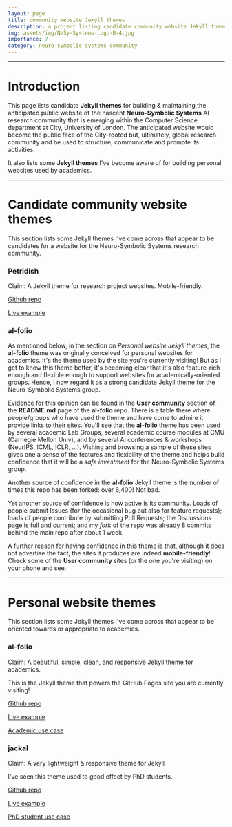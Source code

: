 ```yaml
---
layout: page
title: community website Jekyll themes
description: a project listing candidate community website Jekyll themes
img: assets/img/NeSy-Systems-Logo-B-4.jpg
importance: 7
category: neuro-symbolic systems community
---
```


------------------------

# Introduction

This page lists candidate **Jekyll themes** for building & maintaining the  anticipated public website of the nascent **Neuro-Symbolic Systems** AI research community that is emerging within the Computer Science department at City, University of London.  The anticipated website would become the public face of the City-rooted but, ultimately, global research community and be used to structure, communicate and promote its activities.

It also lists some **Jekyll themes** I've become aware of for building personal websites used by academics.

-------------------------

# Candidate community website themes

This section lists some Jekyll themes I've come across that appear to be candidates for a website for the Neuro-Symbolic Systems research community.

### Petridish

Claim: A Jekyll theme for research project websites.  Mobile-friendly. 

[Github repo](https://github.com/peterdesmet/petridish)

[Live example](http://peterdesmet.com/petridish/)


### al-folio

As mentioned below, in the section on *Personal website Jekyll themes*, the **al-folio** theme was originally conceived for personal websites for academics. It's the theme used by the site you're currently visiting!  But as I get to know this theme better, it's becoming clear that it's also feature-rich enough and flexible enough to support websites for academically-oriented groups.  Hence, I now regard it as a strong candidate Jekyll theme for the Neuro-Symbolic Systems group.

Evidence for this opinion can be found in the **User community** section of the **README.md** page of the **al-folio** repo. There is a table there where people/groups who have used the theme and have come to admire it provide links to their sites. You'll see that the **al-folio** theme has been used by several academic Lab Groups, several academic course modules at CMU (Carnegie Mellon Univ), and by several AI conferences & workshops (NeurIPS, ICML, ICLR, ...).  Visiting and browsing a sample of these sites gives one a sense of the features and flexibility of the theme and helps build confidence that it will be a *safe investment* for the Neuro-Symbolic Systems group.

Another source of confidence in the **al-folio** Jekyll theme is the number of times this repo has been forked: over 6,400!  Not bad.

Yet another source of confidence is how active is its community.  Loads of people submit Issues (for the occasional bug but also for feature requests); loads of people contribute by submitting Pull Requests; the Discussions page is full and current; and my *fork* of the repo was already 8 commits behind the main repo after about 1 week.

A further reason for having confidence in this theme is that, although it does not advertise the fact, the sites it produces are indeed **mobile-friendly**!  Check some of the **User community** sites (or the one you're visiting) on your phone and see.


------------------------

# Personal website themes 

This section lists some Jekyll themes I've come across that appear to be oriented towards or appropriate to academics. 

### al-folio 

Claim: A beautiful, simple, clean, and responsive Jekyll theme for academics.

This is the Jekyll theme that powers the GitHub Pages site you are currently visiting!

[Github repo](https://github.com/alshedivat/al-folio)

[Live example](https://alshedivat.github.io/al-folio/)

[Academic use case](https://markdean.info/)



### jackal

Claim: A very lightweight & responsive theme for Jekyll

I've seen this theme used to good effect by PhD students.

[Github repo](https://github.com/clenemt/jackal)

[Live example](https://clenemt.github.io/jackal/)

[PhD student use case](https://christophm.github.io/)

